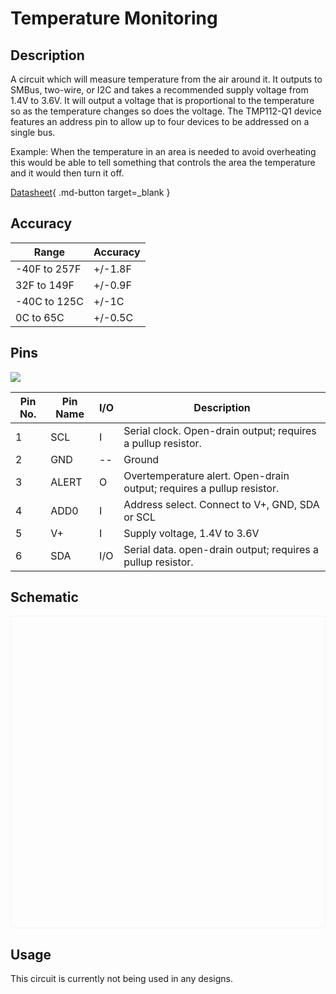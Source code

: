 # Temperature Monitoring

## Description

A circuit which will measure temperature from the air around it. It outputs to SMBus, two-wire, or I2C and takes a recommended supply voltage from 1.4V to 3.6V. It will output a voltage that is proportional to the temperature so as the temperature changes so does the voltage. The TMP112-Q1 device features an address pin to allow up to four devices to be addressed on a single bus.

Example: When the temperature in an area is needed to avoid overheating this would be able to tell something that controls the area the temperature and it would then turn it off.

[Datasheet](https://www.ti.com/lit/ds/symlink/tmp112-q1.pdf?){ .md-button target=_blank }

## Accuracy

| Range | Accuracy |
| ----- | -------- |
| -40F to 257F | +/-1.8F |
| 32F to 149F | +/-0.9F |
| -40C to 125C | +/-1C |
| 0C to 65C | +/-0.5C |

## Pins

![](/assets/circuits/tmp112_q1.png)

| Pin No. | Pin Name | I/O | Description |
| ------- | -------- | --- | ----------- |
| 1 | SCL | I | Serial clock. Open-drain output; requires a pullup resistor. |
| 2 | GND | -- | Ground |
| 3 | ALERT | O | Overtemperature alert. Open-drain output; requires a pullup resistor. |
| 4 | ADD0 | I | Address select. Connect to V+, GND, SDA or SCL |
| 5 | V+ | I | Supply voltage, 1.4V to 3.6V |
| 6 | SDA | I/O | Serial data. open-drain output; requires a pullup resistor. |

## Schematic

<script src="https://viewer.altium.com/client/static/js/embed.js"></script>
<div class="altium-ecad-viewer"
  data-project-src="https://spark.docs.iitmotorsports.org/assets/circuits/temperature_monitor.zip"
  style="border-radius: 0px 0px 4px 4px; height: 500px;
         border-style: solid; border-width: 1px;
         border-color: rgb(241, 241, 241);
         overflow: hidden; max-width: 800px;
         max-height: 700px; box-sizing: border-box;">
</div>

## Usage

This circuit is currently not being used in any designs.